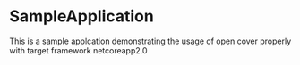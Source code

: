 # SampleApplication
This is a sample applcation demonstrating the usage of open cover properly with target framework netcoreapp2.0
